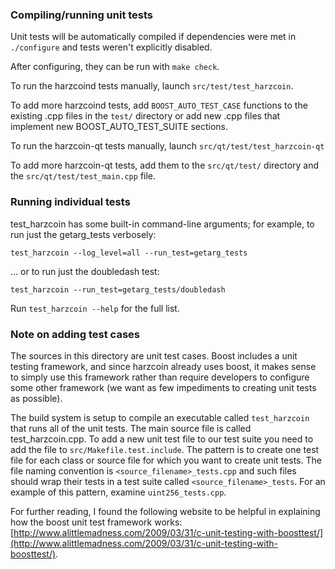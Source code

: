 ### Compiling/running unit tests

Unit tests will be automatically compiled if dependencies were met in `./configure`
and tests weren't explicitly disabled.

After configuring, they can be run with `make check`.

To run the harzcoind tests manually, launch `src/test/test_harzcoin`.

To add more harzcoind tests, add `BOOST_AUTO_TEST_CASE` functions to the existing
.cpp files in the `test/` directory or add new .cpp files that
implement new BOOST_AUTO_TEST_SUITE sections.

To run the harzcoin-qt tests manually, launch `src/qt/test/test_harzcoin-qt`

To add more harzcoin-qt tests, add them to the `src/qt/test/` directory and
the `src/qt/test/test_main.cpp` file.

### Running individual tests

test_harzcoin has some built-in command-line arguments; for
example, to run just the getarg_tests verbosely:

    test_harzcoin --log_level=all --run_test=getarg_tests

... or to run just the doubledash test:

    test_harzcoin --run_test=getarg_tests/doubledash

Run `test_harzcoin --help` for the full list.

### Note on adding test cases

The sources in this directory are unit test cases.  Boost includes a
unit testing framework, and since harzcoin already uses boost, it makes
sense to simply use this framework rather than require developers to
configure some other framework (we want as few impediments to creating
unit tests as possible).

The build system is setup to compile an executable called `test_harzcoin`
that runs all of the unit tests.  The main source file is called
test_harzcoin.cpp. To add a new unit test file to our test suite you need 
to add the file to `src/Makefile.test.include`. The pattern is to create 
one test file for each class or source file for which you want to create 
unit tests.  The file naming convention is `<source_filename>_tests.cpp` 
and such files should wrap their tests in a test suite 
called `<source_filename>_tests`. For an example of this pattern, 
examine `uint256_tests.cpp`.

For further reading, I found the following website to be helpful in
explaining how the boost unit test framework works:
[http://www.alittlemadness.com/2009/03/31/c-unit-testing-with-boosttest/](http://www.alittlemadness.com/2009/03/31/c-unit-testing-with-boosttest/).
